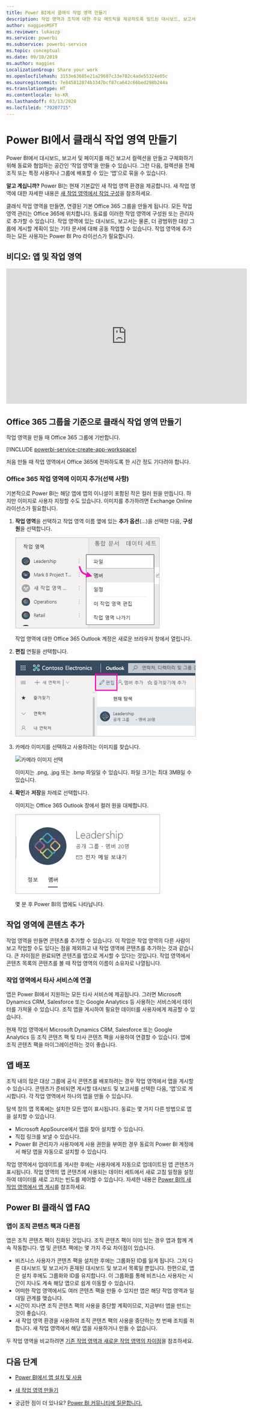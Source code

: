 ```yaml
---
title: Power BI에서 클래식 작업 영역 만들기
description: 작업 영역과 조직에 대한 주요 메트릭을 제공하도록 빌드된 대시보드, 보고서 및 페이지를 매긴 보고서 컬렉션을 만드는 방법을 알아봅니다.
author: maggiesMSFT
ms.reviewer: lukaszp
ms.service: powerbi
ms.subservice: powerbi-service
ms.topic: conceptual
ms.date: 09/10/2019
ms.author: maggies
LocalizationGroup: Share your work
ms.openlocfilehash: 3153e63685e21a29687c33e702c4ade55324e05c
ms.sourcegitcommit: 7e845812874b3347bcf87ca642c66bed298b244a
ms.translationtype: HT
ms.contentlocale: ko-KR
ms.lasthandoff: 03/13/2020
ms.locfileid: "79207715"
---
```

# <a name="create-classic-workspaces-in-power-bi"></a>Power BI에서 클래식 작업 영역 만들기

Power BI에서 대시보드, 보고서 및 페이지를 매긴 보고서 컬렉션을 만들고 구체화하기 위해 동료와 협업하는 공간인 ‘작업 영역’을 만들 수 있습니다.  그런 다음, 컬렉션을 전체 조직 또는 특정 사용자나 그룹에 배포할 수 있는 ‘앱’으로 묶을 수 있습니다.  

**알고 계십니까?** Power BI는 현재 기본값인 새 작업 영역 환경을 제공합니다. 새 작업 영역에 대한 자세한 내용은 [새 작업 영역에서 작업 구성](service-new-workspaces.md)을 참조하세요. 

클래식 작업 영역을 만들면, 연결된 기본 Office 365 그룹을 만들게 됩니다. 모든 작업 영역 관리는 Office 365에 위치합니다. 동료를 이러한 작업 영역에 구성원 또는 관리자로 추가할 수 있습니다. 작업 영역에 있는 대시보드, 보고서는 물론, 더 광범위한 대상 그룹에 게시할 계획이 있는 기타 문서에 대해 공동 작업할 수 있습니다. 작업 영역에 추가하는 모든 사용자는 Power BI Pro 라이선스가 필요합니다. 

## <a name="video-apps-and-workspaces"></a>비디오: 앱 및 작업 영역
<iframe width="640" height="360" src="https://www.youtube.com/embed/Ey5pyrr7Lk8?showinfo=0" frameborder="0" allowfullscreen></iframe>

## <a name="create-a-classic-workspace-based-on-an-office-365-group"></a>Office 365 그룹을 기준으로 클래식 작업 영역 만들기

작업 영역을 만들 때 Office 365 그룹에 기반합니다.

[!INCLUDE [powerbi-service-create-app-workspace](./includes/powerbi-service-create-app-workspace.md)]

처음 만들 때 작업 영역에서 Office 365에 전파하도록 한 시간 정도 기다려야 합니다. 

### <a name="add-an-image-to-your-office-365-workspace-optional"></a>Office 365 작업 영역에 이미지 추가(선택 사항)
기본적으로 Power BI는 해당 앱에 앱의 이니셜이 포함된 작은 컬러 원을 만듭니다. 하지만 이미지로 사용자 지정할 수도 있습니다. 이미지를 추가하려면 Exchange Online 라이선스가 필요합니다.

1. **작업 영역**을 선택하고 작업 영역 이름 옆에 있는 **추가 옵션**(...)을 선택한 다음, **구성원**을 선택합니다. 
   
     ![작업 영역 구성원 선택](media/service-create-workspaces/power-bi-workspace-old-members.png)
   
    작업 영역에 대한 Office 365 Outlook 계정은 새로운 브라우저 창에서 열립니다.
2. **편집** 연필을 선택합니다.
   
     ![Office 365 연필 아이콘](media/service-create-workspaces/power-bi-workspace-old-edit-group.png)
3. 카메라 이미지를 선택하고 사용하려는 이미지를 찾습니다.
   
     ![카메라 이미지 선택](media/service-create-workspaces/power-bi-workspace-old-camera.png)

     이미지는 .png, .jpg 또는 .bmp 파일일 수 있습니다. 파일 크기는 최대 3MB일 수 있습니다. 

4. **확인**과 **저장**을 차례로 선택합니다.
   
    이미지는 Office 365 Outlook 창에서 컬러 원을 대체합니다. 
   
     ![사용자 지정된 이미지](media/service-create-workspaces/power-bi-workspace-old-new-image.png)
   
    몇 분 후 Power BI의 앱에도 나타납니다.

## <a name="add-content-to-your-workspace"></a>작업 영역에 콘텐츠 추가

작업 영역을 만들면 콘텐츠를 추가할 수 있습니다. 이 작업은 작업 영역의 다른 사람이 보고 작업할 수도 있다는 점을 제외하고 내 작업 영역에 콘텐츠를 추가하는 것과 같습니다. 큰 차이점은 완료되면 콘텐츠를 앱으로 게시할 수 있다는 것입니다. 작업 영역에서 콘텐츠 목록의 콘텐츠를 볼 때 작업 영역의 이름이 소유자로 나열됩니다.

### <a name="connect-to-third-party-services-in-workspaces"></a>작업 영역에서 타사 서비스에 연결

앱은 Power BI에서 지원하는 모든 타사 서비스에 제공됩니다. 그러면 Microsoft Dynamics CRM, Salesforce 또는 Google Analytics 등 사용하는 서비스에서 데이터를 가져올 수 있습니다. 조직 앱을 게시하여 필요한 데이터를 사용자에게 제공할 수 있습니다.

현재 작업 영역에서 Microsoft Dynamics CRM, Salesforce 또는 Google Analytics 등 조직 콘텐츠 팩 및 타사 콘텐츠 팩을 사용하여 연결할 수 있습니다. 앱에 조직 콘텐츠 팩을 마이그레이션하는 것이 좋습니다.

## <a name="distribute-an-app"></a>앱 배포

조직 내의 많은 대상 그룹에 공식 콘텐츠를 배포하려는 경우 작업 영역에서 앱을 게시할 수 있습니다.  콘텐츠가 준비되면 게시할 대시보드 및 보고서를 선택한 다음, ‘앱’으로 게시합니다.  각 작업 영역에서 하나의 앱을 만들 수 있습니다.

탐색 창의 앱 목록에는 설치한 모든 앱이 표시됩니다. 동료는 몇 가지 다른 방법으로 앱을 설치할 수 있습니다. 
- Microsoft AppSource에서 앱을 찾아 설치할 수 있습니다.
- 직접 링크를 보낼 수 있습니다. 
- Power BI 관리자가 사용자에게 사용 권한을 부여한 경우 동료의 Power BI 계정에서 해당 앱을 자동으로 설치할 수 있습니다. 

작업 영역에서 업데이트를 게시한 후에는 사용자에게 자동으로 업데이트된 앱 콘텐츠가 표시됩니다. 작업 영역의 앱 콘텐츠에 사용되는 데이터 세트에서 새로 고침 일정을 설정하여 데이터를 새로 고치는 빈도를 제어할 수 있습니다. 자세한 내용은 [Power BI의 새 작업 영역에서 앱 게시](service-create-distribute-apps.md)를 참조하세요.

## <a name="power-bi-classic-apps-faq"></a>Power BI 클래식 앱 FAQ

### <a name="how-are-apps-different-from-organizational-content-packs"></a>앱이 조직 콘텐츠 팩과 다른점
앱은 조직 콘텐츠 팩이 진화된 것입니다. 조직 콘텐츠 팩이 이미 있는 경우 앱과 함께 계속 작동합니다. 앱 및 콘텐츠 팩에는 몇 가지 주요 차이점이 있습니다. 

* 비즈니스 사용자가 콘텐츠 팩을 설치한 후에는 그룹화된 ID를 잃게 됩니다. 그저 다른 대시보드 및 보고서가 혼재된 대시보드 및 보고서 목록일 뿐입니다. 한편으로, 앱은 설치 후에도 그룹화와 ID를 유지합니다. 이 그룹화를 통해 비즈니스 사용자는 시간이 지나도 계속 해당 앱으로 쉽게 이동할 수 있습니다.
* 어떠한 작업 영역에서도 여러 콘텐츠 팩을 만들 수 있지만 앱은 해당 작업 영역과 일대일 관계를 맺습니다. 
* 시간이 지나면 조직 콘텐츠 팩의 사용을 중단할 계획이므로, 지금부터 앱을 만드는 것이 좋습니다.  
* 새 작업 영역 환경을 사용하여 조직 콘텐츠 팩의 사용을 중단하는 첫 번째 조치를 취합니다. 새 작업 영역에서 해당 앱을 사용하거나 만들 수 없습니다.

두 작업 영역을 비교하려면 [기존 작업 영역과 새로운 작업 영역의 차이점](service-new-workspaces.md#how-the-new-workspaces-are-different)을 참조하세요. 

## <a name="next-steps"></a>다음 단계
* [Power BI에서 앱 설치 및 사용](service-create-distribute-apps.md)
- [새 작업 영역 만들기](service-create-the-new-workspaces.md)
* 궁금한 점이 더 있나요? [Power BI 커뮤니티에 질문합니다.](https://community.powerbi.com/)
